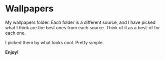 # Wallpapers
My wallpapers folder. Each folder is a different source, and I have picked what I think are the best ones from each source. Think of it as a best-of for each one.

I picked them by what looks cool. Pretty simple.

**Enjoy!**
